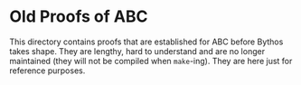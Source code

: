 # Old Proofs of ABC

This directory contains proofs that are established for ABC before Bythos takes shape. They are lengthy, hard to understand and are no longer maintained (they will not be compiled when `make`-ing). They are here just for reference purposes. 
